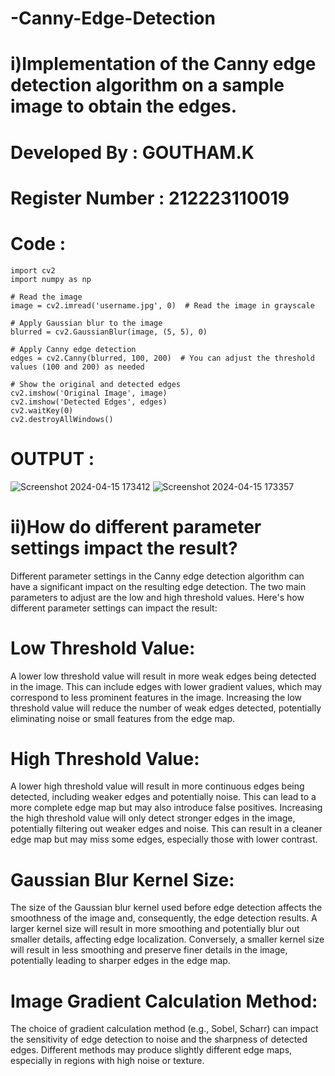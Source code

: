 # -Canny-Edge-Detection
# i)Implementation of the Canny edge detection algorithm on a sample image to obtain the edges.
# Developed By : GOUTHAM.K
# Register Number : 212223110019
# Code :
```
import cv2
import numpy as np

# Read the image
image = cv2.imread('username.jpg', 0)  # Read the image in grayscale

# Apply Gaussian blur to the image
blurred = cv2.GaussianBlur(image, (5, 5), 0)

# Apply Canny edge detection
edges = cv2.Canny(blurred, 100, 200)  # You can adjust the threshold values (100 and 200) as needed

# Show the original and detected edges
cv2.imshow('Original Image', image)
cv2.imshow('Detected Edges', edges)
cv2.waitKey(0)
cv2.destroyAllWindows()

```
# OUTPUT :
![Screenshot 2024-04-15 173412](https://github.com/Hariveeraprasad-2006/-Canny-Edge-Detection/assets/145049988/783857b8-3481-4648-803f-5bd9ef3c0346)
![Screenshot 2024-04-15 173357](https://github.com/Hariveeraprasad-2006/-Canny-Edge-Detection/assets/145049988/9891a9a9-ecde-44bf-ad58-e0ef167cc027)
# ii)How do different parameter settings impact the result?
Different parameter settings in the Canny edge detection algorithm can have a significant impact on the resulting edge detection. The two main parameters to adjust are the low and high threshold values. Here's how different parameter settings can impact the result:

# Low Threshold Value:

A lower low threshold value will result in more weak edges being detected in the image. This can include edges with lower gradient values, which may correspond to less prominent features in the image.
Increasing the low threshold value will reduce the number of weak edges detected, potentially eliminating noise or small features from the edge map.

# High Threshold Value:

A lower high threshold value will result in more continuous edges being detected, including weaker edges and potentially noise. This can lead to a more complete edge map but may also introduce false positives.
Increasing the high threshold value will only detect stronger edges in the image, potentially filtering out weaker edges and noise. This can result in a cleaner edge map but may miss some edges, especially those with lower contrast.

# Gaussian Blur Kernel Size:

The size of the Gaussian blur kernel used before edge detection affects the smoothness of the image and, consequently, the edge detection results. A larger kernel size will result in more smoothing and potentially blur out smaller details, affecting edge localization.
Conversely, a smaller kernel size will result in less smoothing and preserve finer details in the image, potentially leading to sharper edges in the edge map.

# Image Gradient Calculation Method:

The choice of gradient calculation method (e.g., Sobel, Scharr) can impact the sensitivity of edge detection to noise and the sharpness of detected edges. Different methods may produce slightly different edge maps, especially in regions with high noise or texture.

